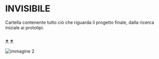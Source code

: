 # INVISIBILE

Cartella contenente tutto ciò che riguarda il progetto finale, dalla ricerca iniziale ai prototipi.

### [+](https://github.com/Lucrezia604/archive/blob/main/Lucrezia604/INVISIBILE/Documento/DSII-2021_Lucrezia-Nediani_Work%20Laughing_compressed.pdf) [+](https://github.com/Lucrezia604/archive/blob/main/Lucrezia604/INVISIBILE/Documento/DSII-2021_Lucrezia-Nediani_Work%20Laughing_compressed.pdf)

![immagine 2](https://user-images.githubusercontent.com/79698027/122650607-399c9600-d134-11eb-8237-303eeffcc00b.jpg)


